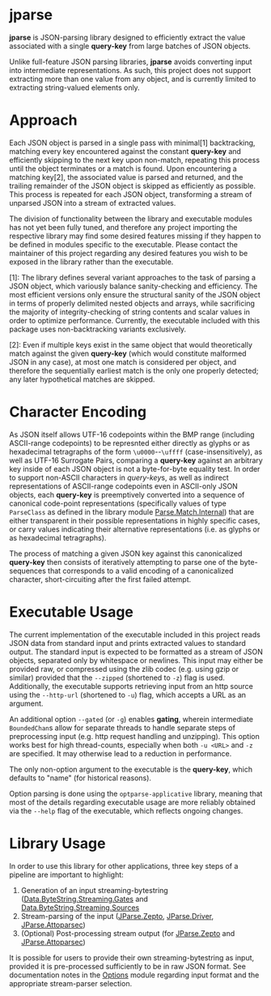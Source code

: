 # jparse

**jparse** is JSON-parsing library designed to efficiently extract the value associated with a single **query-key** from large batches of JSON objects.

Unlike full-feature JSON parsing libraries, **jparse** avoids converting input into intermediate representations. As such, this project does not support extracting more than one value from any object, and is currently limited to extracting string-valued elements only.

Approach
========

Each JSON object is parsed in a single pass with minimal[1] backtracking, matching every key encountered against the constant **query-key** and efficiently skipping to the next key upon non-match, repeating this process until the object terminates or a match is found. Upon encountering a matching key[2], the associated value is parsed and returned, and the trailing remainder of the JSON object is skipped as efficiently as possible. This process is repeated for each JSON object, transforming a stream of unparsed JSON into a stream of extracted values. 

The division of functionality between the library and executable modules has not yet been fully tuned, and therefore any project importing the respective library may find some desired features missing if they happen to be defined in modules specific to the executable. Please contact the maintainer of this project regarding any desired features you wish to be exposed in the library rather than the executable.

[1]: The library defines several variant approaches to the task of parsing a JSON object, which variously balance sanity-checking and efficiency. The most efficient versions only ensure the structural sanity of the JSON object in terms of properly delimited nested objects and arrays, while sacrificing the majority of integrity-checking of string contents and scalar values in order to optimize performance. Currently, the executable included with this package uses non-backtracking variants exclusively.

[2]: Even if multiple keys exist in the same object that would theoretically match against the given **query-key** (which would constitute malformed JSON in any case), at most one match is considered per object, and therefore the sequentially earliest match is the only one properly detected; any later hypothetical matches are skipped.

Character Encoding
==================

As JSON itself allows UTF-16 codepoints within the BMP range (including ASCII-range codepoints) to be represnted either directly as glyphs or as hexadecimal tetragraphs of the form `\u0000`--`\uffff` (case-insensitively), as well as UTF-16 Surrogate Pairs, comparing a **query-key** against an arbitrary key inside of each JSON object is not a byte-for-byte equality test. In order to support non-ASCII characters in *query-key*s, as well as indirect representations of ASCII-range codepoints even in
ASCII-only JSON objects, each **query-key** is preemptively converted into a sequence of canonical code-point representations (specifically values of type `ParseClass` as defined in the library module [Parse.Match.Internal](/src/Parse/Match/Internal.hs)) that are either transparent in their possible representations in highly specific cases, or carry values indicating their alternative representations (i.e. as glyphs or as hexadecimal tetragraphs).

The process of matching a given JSON key against this canonicalized **query-key** then consists of iteratively attempting to parse one of the byte-sequences that corresponds to a valid encoding of a canonicalized character, short-circuiting after the first failed attempt.

Executable Usage
================

The current implementation of the executable included in this project reads JSON data from standard input and prints extracted values to standard output. The standard input is expected to be formatted as a stream of JSON objects, separated only by whitespace or newlines. This input may either be provided raw, or compressed using the zlib codec (e.g. using gzip or similar) provided that the `--zipped` (shortened to `-z`) flag is used. Additionally, the executable supports retrieving input from an http source using the `--http-url` (shortened to `-u`) flag, which accepts a URL as an argument.

An additional option `--gated` (or `-g`) enables **gating**, wherein intermediate `BoundedChan`s allow for separate threads to handle separate steps of preprocessing input (e.g. http request handling and unzipping). This option works best for high thread-counts, especially when both `-u <URL>` and `-z` are specified. It may otherwise lead to a reduction in performance.

The only non-option argument to the executable is the **query-key**, which defaults to "name" (for historical reasons).

Option parsing is done using the `optparse-applicative` library, meaning that most of the details regarding executable usage are more reliably obtained via the `--help` flag of the executable, which reflects ongoing changes.

Library Usage
=============

In order to use this library for other applications, three key steps of a pipeline are important to highlight:

1. Generation of an input streaming-bytestring ([Data.ByteString.Streaming.Gates](/src/Data/ByteString/Streaming/Gates.hs) and [Data.ByteString.Streaming.Sources](/src/Data/ByteString/Streaming/Sources.hs)
2. Stream-parsing of the input ([JParse.Zepto](/src/JParse/Zepto.hs), [JParse.Driver](/src/JParse/Driver.hs), [JParse.Attoparsec](/src/JParse/Attoparsec.hs))
3. (Optional) Post-processing stream output (for [JParse.Zepto](/src/JParse/Zepto.hs) and [JParse.Attoparsec](/src/JParse/Attoparsec.hs))

It is possible for users to provide their own streaming-bytestring as input, provided it is pre-processed sufficiently to be in raw JSON format. See documentation notes in the [Options](/app/Options.hs) module regarding input format and the appropriate stream-parser selection.
